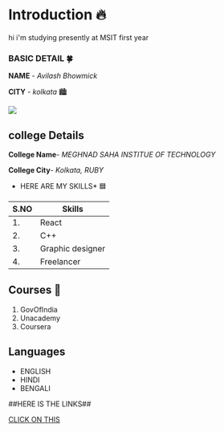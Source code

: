 # Introduction  🔥
hi i'm studying presently at MSIT first year

###  BASIC DETAIL  🍀

**NAME** - *Avilash Bhowmick*

**CITY** - *kolkata*  🏙️

<img src="https://github.com/AvilashBhowmick12/task-last/blob/main/pexel%20X.jpg"/>

## college Details 
**College Name**- *MEGHNAD SAHA INSTITUE OF TECHNOLOGY*

**College City**- *Kolkata, RUBY*

* HERE ARE MY SKILLS*  🟦
 
| S.NO | Skills| 
|---| ---|
|1.| React|
|2.| C++|
|3.| Graphic designer|
|4.| Freelancer|

## Courses  🔴
1. GovOfIndia
2. Unacademy
3. Coursera

## Languages
- ENGLISH
- HINDI
- BENGALI

##HERE IS THE LINKS##

[CLICK ON THIS](www.instagram.com/desole_triste_prince)
